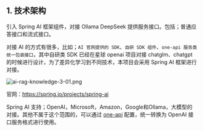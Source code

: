 ## 1. 技术架构

引入 Spring AI 框架组件，对接 Ollama DeepSeek 提供服务接口。包括；普通应答接口和流式接口。

对接 AI 的方式有很多，比如；`AI 官网提供的 SDK`、`自研 SDK 组件`、`one-api 服务类统一包装接口`，其中自研类 SDK 已经在星球 openai 项目对接 chatglm、chatgpt 的时候进行设计，为了差异化学习到不同技术，本项目会采用 Spring AI 框架进行对接。

![ai-rag-knowledge-3-01.png](https://article-images.zsxq.com/Fiz9GKIuKL5LofVls_GEcMEhm_nE)

官网：https://spring.io/projects/spring-ai

Spring AI 支持；OpenAI，Microsoft，Amazon，Google和Ollama，大模型的对接。其他不属于这个范围的，可以通过 [one-api](https://github.com/songquanpeng/one-api) 配置，统一转换为 OpenAI 接口服务格式进行使用。